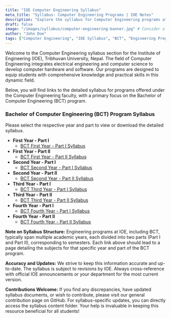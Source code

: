 ```yaml
---
title: "IOE Computer Engineering Syllabus"
meta_title: "Syllabus: Computer Engineering Programs | IOE Notes"
description: "Explore the syllabus for Computer Engineering programs at the Institute of Engineering (IOE), Tribhuvan University, Nepal. Find curriculum details for undergraduate and postgraduate studies, including the Bachelor of Computer Engineering (BCT) program."
draft: false
image: "/images/syllabus/computer-engineering-banner.jpg" # Consider a more generic Computer Engineering banner
author: "John Doe"
tags: ["Computer Engineering", "IOE Syllabus", "BCT", "Engineering Programs"]
---
```

Welcome to the Computer Engineering syllabus section for the Institute of Engineering (IOE), Tribhuvan University, Nepal. The field of Computer Engineering integrates electrical engineering and computer science to develop computer hardware and software. Our programs are designed to equip students with comprehensive knowledge and practical skills in this dynamic field.

Below, you will find links to the detailed syllabus for programs offered under the Computer Engineering faculty, with a primary focus on the Bachelor of Computer Engineering (BCT) program.

### Bachelor of Computer Engineering (BCT) Program Syllabus

Please select the respective year and part to view or download the detailed syllabus.

*   **First Year - Part I**
    *   [BCT First Year - Part I Syllabus](/syllabus/computer/year1-part1/)
*   **First Year - Part II**
    *   [BCT First Year - Part II Syllabus](/syllabus/computer/year1-part2/)
*   **Second Year - Part I**
    *   [BCT Second Year - Part I Syllabus](/syllabus/computer/year2-part1/)
*   **Second Year - Part II**
    *   [BCT Second Year - Part II Syllabus](/syllabus/computer/year2-part2/)
*   **Third Year - Part I**
    *   [BCT Third Year - Part I Syllabus](/syllabus/computer/year3-part1/)
*   **Third Year - Part II**
    *   [BCT Third Year - Part II Syllabus](/syllabus/computer/year3-part2/)
*   **Fourth Year - Part I**
    *   [BCT Fourth Year - Part I Syllabus](/syllabus/computer/year4-part1/)
*   **Fourth Year - Part II**
    *   [BCT Fourth Year - Part II Syllabus](/syllabus/computer/year4-part2/)

**Note on Syllabus Structure:**
Engineering programs at IOE, including BCT, typically span multiple academic years, each divided into two parts (Part I and Part II), corresponding to semesters. Each link above should lead to a page detailing the subjects for that specific year and part of the BCT program.

**Accuracy and Updates:**
We strive to keep this information accurate and up-to-date. The syllabus is subject to revisions by IOE. Always cross-reference with official IOE announcements or your department for the most current version.

**Contributions Welcome:**
If you find any discrepancies, have updated syllabus documents, or wish to contribute, please visit our general contribution page on GitHub. For syllabus-specific updates, you can directly access the syllabus content folder. Your help is invaluable in keeping this resource beneficial for all students!
